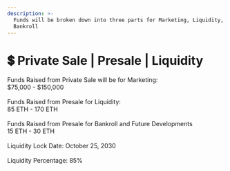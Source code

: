 ```yaml
---
description: >-
  Funds will be broken down into three parts for Marketing, Liquidity, and
  Bankroll
---
```


# 💲 Private Sale | Presale | Liquidity

Funds Raised from Private Sale will be for Marketing:\
$75,000  - $150,000 \
\
Funds Raised from Presale for Liquidity:\
85 ETH - 170 ETH\
\
Funds Raised from Presale for Bankroll and Future Developments\
15 ETH - 30 ETH\
\
Liquidity Lock Date: October 25, 2030\
\
Liquidity Percentage: 85%
